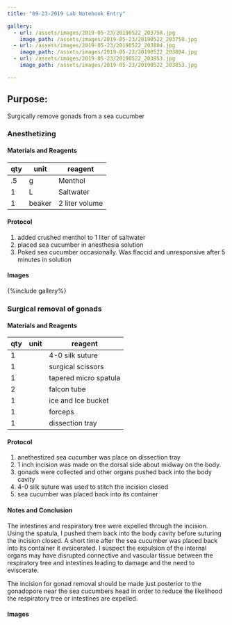 ```yaml
---
title: "09-23-2019 Lab Notebook Entry"

gallery:
  - url: /assets/images/2019-05-23/20190522_203758.jpg
    image_path: /assets/images/2019-05-23/20190522_203758.jpg 
  - url: /assets/images/2019-05-23/20190522_203804.jpg
    image_path: /assets/images/2019-05-23/20190522_203804.jpg 
  - url: /assets/images/2019-05-23/20190522_203853.jpg
    image_path: /assets/images/2019-05-23/20190522_203853.jpg 

---
```


## Purpose:
Surgically remove gonads from a sea cucumber

### Anesthetizing

#### Materials and Reagents

|qty|unit|reagent|
|---|---|---|
|.5|g|Menthol|
|1|L|Saltwater|
|1| beaker|2 liter volume|

#### Protocol
1. added crushed menthol to 1 liter of saltwater
2. placed sea cucumber in anesthesia solution
3. Poked sea cucumber occasionally. Was flaccid and unresponsive after 5 minutes in solution

#### Images
{%include gallery%}


### Surgical removal of gonads

#### Materials and Reagents

|qty|unit|reagent|
|---|---|---|
|1||4-0 silk suture|
|1||surgical scissors|
|1||tapered micro spatula|
|2||falcon tube|
|1||ice and Ice bucket|
|1||forceps|
|1||dissection tray|

#### Protocol
1. anethestized sea cucumber was place on dissection tray
2. 1 inch incision was made on the dorsal side about midway on the body. 
3. gonads were collected and other organs pushed back into the body cavity
4. 4-0 silk suture was used to stitch the incision closed
5. sea cucumber was placed back into its container

#### Notes and Conclusion
The intestines and respiratory tree were expelled through the incision. Using the spatula, I pushed them back into the body cavity before suturing the incision closed. A short time after the sea cucumber was placed back into its container it evsicerated. I suspect the expulsion of the internal organs may have disrupted connective and vascular tissue between the respiratory tree and intestines leading to damage and the need to eviscerate. 

The incision for gonad removal should be made just posterior to the gonadopore near the sea cucumbers head in order to reduce the likelihood the respiratory tree or intestines are expelled. 

#### Images

